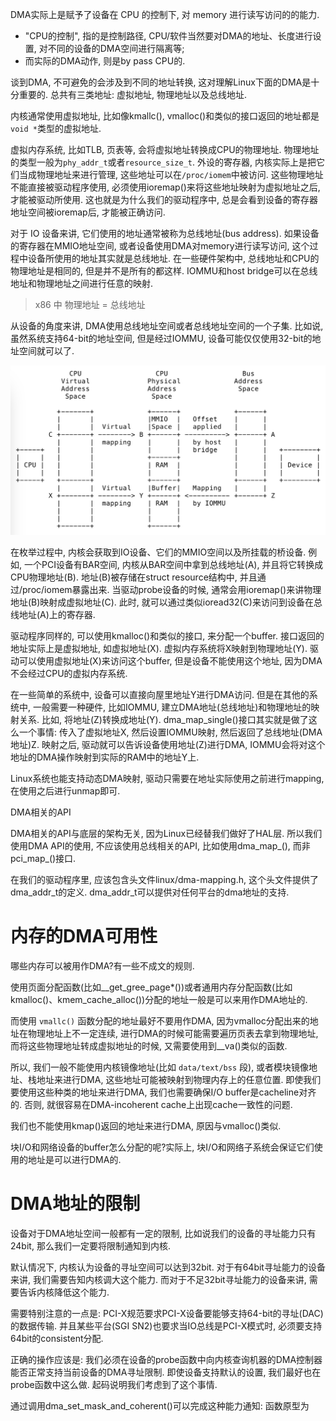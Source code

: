 
DMA实际上是赋予了设备在 CPU 的控制下, 对 memory 进行读写访问的的能力.

* "CPU的控制", 指的是控制路径, CPU/软件当然要对DMA的地址、长度进行设置, 对不同的设备的DMA空间进行隔离等;
* 而实际的DMA动作, 则是by pass CPU的.

谈到DMA, 不可避免的会涉及到不同的地址转换, 这对理解Linux下面的DMA是十分重要的. 总共有三类地址: 虚拟地址, 物理地址以及总线地址.

内核通常使用虚拟地址, 比如像kmallc(), vmalloc()和类似的接口返回的地址都是`void *`类型的虚拟地址.

虚拟内存系统, 比如TLB, 页表等, 会将虚拟地址转换成CPU的物理地址. 物理地址的类型一般为`phy_addr_t`或者`resource_size_t`. 外设的寄存器, 内核实际上是把它们当成物理地址来进行管理, 这些地址可以在`/proc/iomem`中被访问. 这些物理地址不能直接被驱动程序使用, 必须使用ioremap()来将这些地址映射为虚拟地址之后, 才能被驱动所使用. 这也就是为什么我们的驱动程序中, 总是会看到设备的寄存器地址空间被ioremap后, 才能被正确访问.

对于 IO 设备来讲, 它们使用的地址通常被称为总线地址(bus address). 如果设备的寄存器在MMIO地址空间, 或者设备使用DMA对memory进行读写访问, 这个过程中设备所使用的地址其实就是总线地址. 在一些硬件架构中, 总线地址和CPU的物理地址是相同的, 但是并不是所有的都这样. IOMMU和host bridge可以在总线地址和物理地址之间进行任意的映射.

> x86 中 物理地址 = 总线地址

从设备的角度来讲, DMA使用总线地址空间或者总线地址空间的一个子集. 比如说, 虽然系统支持64-bit的地址空间, 但是经过IOMMU, 设备可能仅仅使用32-bit的地址空间就可以了.

![2021-09-27-18-05-05.png](./images/2021-09-27-18-05-05.png)

在枚举过程中, 内核会获取到IO设备、它们的MMIO空间以及所挂载的桥设备. 例如, 一个PCI设备有BAR空间, 内核从BAR空间中拿到总线地址(A), 并且将它转换成CPU物理地址(B). 地址(B)被存储在struct resource结构中, 并且通过/proc/iomem暴露出来. 当驱动probe设备的时候, 通常会用ioremap()来讲物理地址(B)映射成虚拟地址(C). 此时, 就可以通过类似ioread32(C)来访问到设备在总线地址(A)上的寄存器.

驱动程序同样的, 可以使用kmalloc()和类似的接口, 来分配一个buffer. 接口返回的地址实际上是虚拟地址, 如虚拟地址(X). 虚拟内存系统将X映射到物理地址(Y). 驱动可以使用虚拟地址(X)来访问这个buffer, 但是设备不能使用这个地址, 因为DMA不会经过CPU的虚拟内存系统.

在一些简单的系统中, 设备可以直接向屋里地址Y进行DMA访问. 但是在其他的系统中, 一般需要一种硬件, 比如IOMMU, 建立DMA地址(总线地址)和物理地址的映射关系. 比如, 将地址(Z)转换成地址(Y). dma_map_single()接口其实就是做了这么一个事情: 传入了虚拟地址X, 然后设置IOMMU映射, 然后返回了总线地址(DMA地址)Z. 映射之后, 驱动就可以告诉设备使用地址(Z)进行DMA, IOMMU会将对这个地址的DMA操作映射到实际的RAM中的地址Y上.

Linux系统也能支持动态DMA映射, 驱动只需要在地址实际使用之前进行mapping, 在使用之后进行unmap即可.

DMA相关的API

DMA相关的API与底层的架构无关, 因为Linux已经替我们做好了HAL层. 所以我们使用DMA API的使用, 不应该使用总线相关的API, 比如使用dma_map_(), 而非pci_map_()接口.

在我们的驱动程序里, 应该包含头文件linux/dma-mapping.h, 这个头文件提供了dma_addr_t的定义. dma_addr_t可以提供对任何平台的dma地址的支持.

# 内存的DMA可用性

哪些内存可以被用作DMA?有一些不成文的规则.

使用页面分配函数(比如__get_gree_page*())或者通用内存分配函数(比如kmalloc()、kmem_cache_alloc())分配的地址一般是可以来用作DMA地址的.

而使用 `vmallc()` 函数分配的地址最好不要用作DMA, 因为vmalloc分配出来的地址在物理地址上不一定连续, 进行DMA的时候可能需要遍历页表去拿到物理地址, 而将这些物理地址转成虚拟地址的时候, 又需要使用到__va()类似的函数.

所以, 我们一般不能使用内核镜像地址(比如 `data/text/bss` 段), 或者模块镜像地址、栈地址来进行DMA, 这些地址可能被映射到物理内存上的任意位置. 即使我们要使用这些种类的地址来进行DMA, 我们也需要确保I/O buffer是cacheline对齐的. 否则, 就很容易在DMA-incoherent cache上出现cache一致性的问题.

我们也不能使用kmap()返回的地址来进行DMA, 原因与vmalloc()类似.

块I/O和网络设备的buffer怎么分配的呢?实际上, 块I/O和网络子系统会保证它们使用的地址是可以进行DMA的.

# DMA地址的限制

设备对于DMA地址空间一般都有一定的限制, 比如说我们的设备的寻址能力只有24bit, 那么我们一定要将限制通知到内核.

默认情况下, 内核认为设备的寻址空间可以达到32bit. 对于有64bit寻址能力的设备来讲, 我们需要告知内核调大这个能力. 而对于不足32bit寻址能力的设备来讲, 需要告诉内核降低这个能力.

需要特别注意的一点是: PCI-X规范要求PCI-X设备要能够支持64-bit的寻址(DAC)的数据传输. 并且某些平台(SGI SN2)也要求当IO总线是PCI-X模式时, 必须要支持64bit的consistent分配.

正确的操作应该是: 我们必须在设备的probe函数中向内核查询机器的DMA控制器能否正常支持当前设备的DMA寻址限制. 即使设备支持默认的设置, 我们最好也在probe函数中这么做. 起码说明我们考虑到了这个事情.

通过调用dma_set_mask_and_coherent()可以完成这种能力通知: 函数原型为

